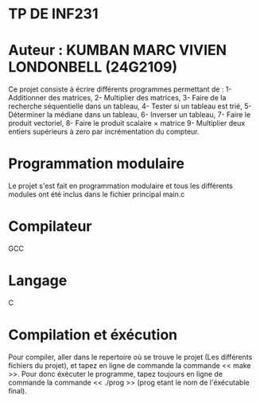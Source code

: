 # TP DE INF231

# Auteur : KUMBAN MARC VIVIEN LONDONBELL (24G2109)

Ce projet consiste à écrire différents programmes permettant de :
  1- Additionner des matrices,
  2- Multiplier des matrices,
  3- Faire de la recherche séquentielle dans un tableau,
  4- Tester si un tableau est trié,
  5- Déterminer la médiane dans un tableau,
  6- Inverser un tableau,
  7- Faire le produit vectoriel,
  8- Faire le produit scalaire × matrice
  9- Multiplier deux entiers supérieurs à zero par incrémentation du compteur.

# Programmation modulaire
Le projet s'est fait en programmation modulaire et tous les différents modules ont été inclus dans le fichier principal main.c

# Compilateur 
GCC

# Langage
C

# Compilation et éxécution
Pour compiler, aller dans le repertoire où se trouve le projet (Les différents fichiers du projet), et tapez en ligne de commande la commande 
<< make >>. Pour donc éxécuter le programme, tapez toujours en ligne de commande la commande << ./prog >> (prog etant le nom de l'éxécutable final).



